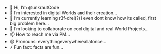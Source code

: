 - 👋 Hi, I’m @unkrautCode
- 👀 I’m interested in digital Worlds and their creation...
- 🌱 I’m currently learning r3f-drei(?) i even dont know how its called, first big problem here...
- 💞️ I’m looking to collaborate on cool digital and real World Projects...
- 📫 How to reach me via PM...
- 😄 Pronouns: everythingeverywhereallatonce...
- ⚡ Fun fact: facts are fun...

<!---
unkrautCode/unkrautCode is a ✨ special ✨ repository because its `README.md` (this file) appears on your GitHub profile.
You can click the Preview link to take a look at your changes.
--->
